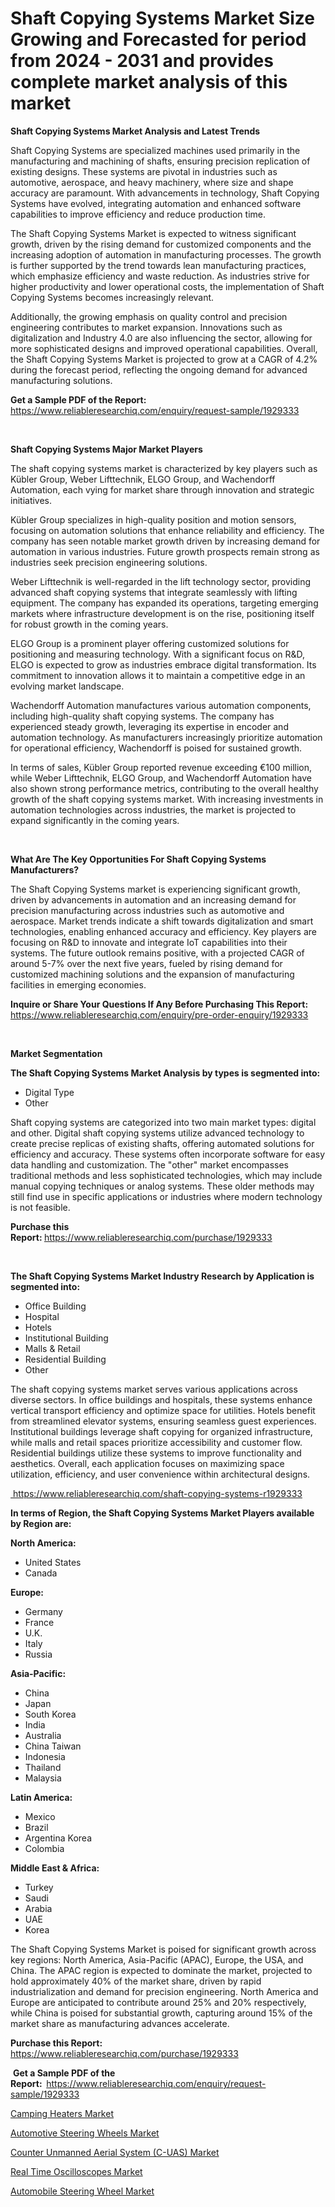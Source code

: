 <p><h1>Shaft Copying Systems Market Size Growing and Forecasted for period from 2024 - 2031 and provides complete market analysis of this market</h1></p><p><strong>Shaft Copying Systems Market Analysis and Latest Trends</strong></p>
<p><p>Shaft Copying Systems are specialized machines used primarily in the manufacturing and machining of shafts, ensuring precision replication of existing designs. These systems are pivotal in industries such as automotive, aerospace, and heavy machinery, where size and shape accuracy are paramount. With advancements in technology, Shaft Copying Systems have evolved, integrating automation and enhanced software capabilities to improve efficiency and reduce production time.</p><p>The Shaft Copying Systems Market is expected to witness significant growth, driven by the rising demand for customized components and the increasing adoption of automation in manufacturing processes. The growth is further supported by the trend towards lean manufacturing practices, which emphasize efficiency and waste reduction. As industries strive for higher productivity and lower operational costs, the implementation of Shaft Copying Systems becomes increasingly relevant.</p><p>Additionally, the growing emphasis on quality control and precision engineering contributes to market expansion. Innovations such as digitalization and Industry 4.0 are also influencing the sector, allowing for more sophisticated designs and improved operational capabilities. Overall, the Shaft Copying Systems Market is projected to grow at a CAGR of 4.2% during the forecast period, reflecting the ongoing demand for advanced manufacturing solutions.</p></p>
<p><strong>Get a Sample PDF of the Report:&nbsp;</strong> <a href="https://www.reliableresearchiq.com/enquiry/request-sample/1929333?utm_campaign=1144&utm_medium=2&utm_source=Github&utm_content=ia&utm_term=25102024&utm_id=shaft-copying-systems">https://www.reliableresearchiq.com/enquiry/request-sample/1929333</a></p>
<p>&nbsp;</p>
<p><strong>Shaft Copying Systems Major Market Players</strong></p>
<p><p>The shaft copying systems market is characterized by key players such as Kübler Group, Weber Lifttechnik, ELGO Group, and Wachendorff Automation, each vying for market share through innovation and strategic initiatives.</p><p>Kübler Group specializes in high-quality position and motion sensors, focusing on automation solutions that enhance reliability and efficiency. The company has seen notable market growth driven by increasing demand for automation in various industries. Future growth prospects remain strong as industries seek precision engineering solutions.</p><p>Weber Lifttechnik is well-regarded in the lift technology sector, providing advanced shaft copying systems that integrate seamlessly with lifting equipment. The company has expanded its operations, targeting emerging markets where infrastructure development is on the rise, positioning itself for robust growth in the coming years.</p><p>ELGO Group is a prominent player offering customized solutions for positioning and measuring technology. With a significant focus on R&D, ELGO is expected to grow as industries embrace digital transformation. Its commitment to innovation allows it to maintain a competitive edge in an evolving market landscape.</p><p>Wachendorff Automation manufactures various automation components, including high-quality shaft copying systems. The company has experienced steady growth, leveraging its expertise in encoder and automation technology. As manufacturers increasingly prioritize automation for operational efficiency, Wachendorff is poised for sustained growth.</p><p>In terms of sales, Kübler Group reported revenue exceeding €100 million, while Weber Lifttechnik, ELGO Group, and Wachendorff Automation have also shown strong performance metrics, contributing to the overall healthy growth of the shaft copying systems market. With increasing investments in automation technologies across industries, the market is projected to expand significantly in the coming years.</p></p>
<p>&nbsp;</p>
<p><strong>What Are The Key Opportunities For Shaft Copying Systems Manufacturers?</strong></p>
<p><p>The Shaft Copying Systems market is experiencing significant growth, driven by advancements in automation and an increasing demand for precision manufacturing across industries such as automotive and aerospace. Market trends indicate a shift towards digitalization and smart technologies, enabling enhanced accuracy and efficiency. Key players are focusing on R&D to innovate and integrate IoT capabilities into their systems. The future outlook remains positive, with a projected CAGR of around 5-7% over the next five years, fueled by rising demand for customized machining solutions and the expansion of manufacturing facilities in emerging economies.</p></p>
<p><strong>Inquire or Share Your Questions If Any Before Purchasing This Report:</strong> <a href="https://www.reliableresearchiq.com/enquiry/pre-order-enquiry/1929333?utm_campaign=1144&utm_medium=2&utm_source=Github&utm_content=ia&utm_term=25102024&utm_id=shaft-copying-systems">https://www.reliableresearchiq.com/enquiry/pre-order-enquiry/1929333</a></p>
<p>&nbsp;</p>
<p><strong>Market Segmentation</strong></p>
<p><strong>The Shaft Copying Systems Market Analysis by types is segmented into:</strong></p>
<p><ul><li>Digital Type</li><li>Other</li></ul></p>
<p><p>Shaft copying systems are categorized into two main market types: digital and other. Digital shaft copying systems utilize advanced technology to create precise replicas of existing shafts, offering automated solutions for efficiency and accuracy. These systems often incorporate software for easy data handling and customization. The "other" market encompasses traditional methods and less sophisticated technologies, which may include manual copying techniques or analog systems. These older methods may still find use in specific applications or industries where modern technology is not feasible.</p></p>
<p><strong>Purchase this Report:&nbsp;</strong><a href="https://www.reliableresearchiq.com/purchase/1929333?utm_campaign=1144&utm_medium=2&utm_source=Github&utm_content=ia&utm_term=25102024&utm_id=shaft-copying-systems">https://www.reliableresearchiq.com/purchase/1929333</a></p>
<p>&nbsp;</p>
<p><strong>The Shaft Copying Systems Market Industry Research by Application is segmented into:</strong></p>
<p><ul><li>Office Building</li><li>Hospital</li><li>Hotels</li><li>Institutional Building</li><li>Malls & Retail</li><li>Residential Building</li><li>Other</li></ul></p>
<p><p>The shaft copying systems market serves various applications across diverse sectors. In office buildings and hospitals, these systems enhance vertical transport efficiency and optimize space for utilities. Hotels benefit from streamlined elevator systems, ensuring seamless guest experiences. Institutional buildings leverage shaft copying for organized infrastructure, while malls and retail spaces prioritize accessibility and customer flow. Residential buildings utilize these systems to improve functionality and aesthetics. Overall, each application focuses on maximizing space utilization, efficiency, and user convenience within architectural designs.</p></p>
<p><a href="https://www.reliableresearchiq.com/shaft-copying-systems-r1929333?utm_campaign=1144&utm_medium=2&utm_source=Github&utm_content=ia&utm_term=25102024&utm_id=shaft-copying-systems">&nbsp;https://www.reliableresearchiq.com/shaft-copying-systems-r1929333</a></p>
<p><strong>In terms of Region, the Shaft Copying Systems Market Players available by Region are:</strong></p>
<p>
    <p> <strong> North America: </strong>
        <ul>
            <li>United States</li>
            <li>Canada</li>
        </ul>
        </p> 
    <p> <strong> Europe: </strong>
        <ul>
            <li>Germany</li>
            <li>France</li>
            <li>U.K.</li>
            <li>Italy</li>
            <li>Russia</li>
        </ul>
        </p> 
    <p> <strong> Asia-Pacific: </strong>
        <ul>
            <li>China</li>
            <li>Japan</li>
            <li>South Korea</li>
            <li>India</li>
            <li>Australia</li>
            <li>China Taiwan</li>
            <li>Indonesia</li>
            <li>Thailand</li>
            <li>Malaysia</li>
        </ul>
        </p> 
    <p> <strong> Latin America: </strong>
        <ul>
            <li>Mexico</li>
            <li>Brazil</li>
            <li>Argentina Korea</li>
            <li>Colombia</li>
        </ul>
        </p> 
    <p> <strong> Middle East & Africa: </strong>
        <ul>
            <li>Turkey</li>
            <li>Saudi</li>
            <li>Arabia</li>
            <li>UAE</li>
            <li>Korea</li>
        </ul>
    </p>
    </p>
<p><p>The Shaft Copying Systems Market is poised for significant growth across key regions: North America, Asia-Pacific (APAC), Europe, the USA, and China. The APAC region is expected to dominate the market, projected to hold approximately 40% of the market share, driven by rapid industrialization and demand for precision engineering. North America and Europe are anticipated to contribute around 25% and 20% respectively, while China is poised for substantial growth, capturing around 15% of the market share as manufacturing advances accelerate.</p></p>
<p><strong>Purchase this Report: </strong><a href="https://www.reliableresearchiq.com/purchase/1929333?utm_campaign=1144&utm_medium=2&utm_source=Github&utm_content=ia&utm_term=25102024&utm_id=shaft-copying-systems">https://www.reliableresearchiq.com/purchase/1929333</a></p>
<p>&nbsp;<strong>Get a Sample PDF of the Report:&nbsp;&nbsp;</strong><a href="https://www.reliableresearchiq.com/enquiry/request-sample/1929333?utm_campaign=1144&utm_medium=2&utm_source=Github&utm_content=ia&utm_term=25102024&utm_id=shaft-copying-systems">https://www.reliableresearchiq.com/enquiry/request-sample/1929333</a></p>
<p><strong></strong></p>
<p><p><a href="https://issuu.com/reportprime-2/docs/camping-heaters-market-size-2030.pp_374e9891530cbb?utm_campaign=1144&utm_medium=2&utm_source=Github&utm_content=ia&utm_term=25102024&utm_id=shaft-copying-systems">Camping Heaters Market</a></p><p><a href="https://github.com/wendisyqf/Market-Research-Report-List-1/blob/main/automotive-steering-wheels-market.md?utm_campaign=1144&utm_medium=2&utm_source=Github&utm_content=ia&utm_term=25102024&utm_id=shaft-copying-systems">Automotive Steering Wheels Market</a></p><p><a href="https://www.linkedin.com/pulse/investment-opportunities-counter-unmanned-aerial-system-c-uas-wn03c?utm_campaign=1144&utm_medium=2&utm_source=Github&utm_content=ia&utm_term=25102024&utm_id=shaft-copying-systems">Counter Unmanned Aerial System (C-UAS) Market</a></p><p><a href="https://www.linkedin.com/pulse/real-time-oscilloscopes-market-outlook-current-assessment-hawpc?utm_campaign=1144&utm_medium=2&utm_source=Github&utm_content=ia&utm_term=25102024&utm_id=shaft-copying-systems">Real Time Oscilloscopes Market</a></p><p><a href="https://github.com/sharitatri97/Market-Research-Report-List-1/blob/main/automobile-steering-wheel-market.md?utm_campaign=1144&utm_medium=2&utm_source=Github&utm_content=ia&utm_term=25102024&utm_id=shaft-copying-systems">Automobile Steering Wheel Market</a></p></p>